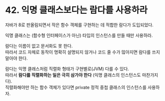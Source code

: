 # 42. 익명 클래스보다는 람다를 사용하라

자바가 8로 판올림되면서 작은 함수 객체를 구현하는 데 적합한 람다가 도입되었다.

익명 클래스는 (함수형 인터페이스가 아닌) 타입의 인스턴스를 만들 때만 사용하라.

람다는 이름이 없고 문서화도 못 한다.  
따라서 코드 자체로 동작이 명확히 설명되지 않거나 코드 줄 수가 많아지면 람다를 쓰지 말아야 한다.

람다는 익명 클래스처럼 직렬화 형태가 구현별로(JVM) 다를 수 있다.  
따라서 **람다를 직렬화하는 일은 극히 삼가야 한다** (익명 클래스의 인스턴스도 마찬가지다).  
직렬화해야만 하는 함수 객체가 있다면 private 정적 중첩 클래스의 인스턴스를 사용하자.